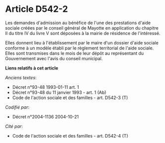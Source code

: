 # Article D542-2

Les demandes d'admission au bénéfice de l'une des prestations d'aide sociale créées par le conseil général de Mayotte en
application du chapitre II du titre IV du livre V sont déposées à la mairie de résidence de l'intéressé.

Elles donnent lieu à l'établissement par le maire d'un dossier d'aide sociale conforme à un modèle établi par le règlement
territorial de l'aide sociale. Elles sont transmises dans le mois de leur dépôt au représentant du Gouvernement avec l'avis
du conseil municipal.

**Liens relatifs à cet article**

_Anciens textes_:

  - Décret n°93-48 1993-01-11 art. 1
  - Décret n°93-48 du 11 janvier 1993 - art. 1 (Ab)
  - Code de l'action sociale et des familles - art. D542-3 (T)

_Codifié par_:

  - Décret n°2004-1136 2004-10-21

_Cité par_:

  - Code de l'action sociale et des familles - art. D542-4 (T)
